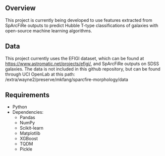 ## Overview
This project is currently being developed to use features extracted from SpArcFiRe outputs to predict Hubble T-type classifications of galaxies with open-source machine learning algorithms.

## Data
This project currently uses the EFIGI dataset, which can be found at https://www.astromatic.net/projects/efigi/, and SpArcFiRe outputs on SDSS galaxies. The data is not included in this github repository, but can be found through UCI OpenLab at this path: /extra/wayne2/preserve/mkfang/sparcfire-morphology/data

## Requirements
- Python
- Dependencies:
    - Pandas
    - NumPy
    - Scikit-learn
    - Matplotlib
    - XGBoost
    - TQDM
    - Pickle
